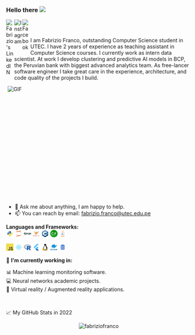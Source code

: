 ### Hello there <img src="https://icons-for-free.com/iconfiles/png/512/kenobi+jedi+obi+++wan+kenobi+star+wars+icon-1320166750126849595.png" width="40px">

<a href="https://www.linkedin.com/in/fabriziofrancoa/">
  <img align="left" alt="Fabrizio's LinkedIN" width="22px" src="https://raw.githubusercontent.com/peterthehan/peterthehan/master/assets/linkedin.svg" />
</a>

<a href="https://www.instagram.com/fabriziofrancoa/">
  <img align="left" alt="Instagram" width="22px" src="https://upload.wikimedia.org/wikipedia/commons/thumb/a/a5/Instagram_icon.png/2048px-Instagram_icon.png" />
</a>

<a href="https://www.facebook.com/fabriziofrancoa/">
  <img align="left" alt="Facebook" width="22px" src="https://icones.pro/wp-content/uploads/2021/02/facebook-logo-icone.png" />
</a>

<br/>
<br/>

I am Fabrizio Franco, outstanding Computer Science student in UTEC. I have 2 years of experience as teaching assistant in Computer Science courses. I currently work as intern data scientist. At work I develop clustering and predictive AI models in BCP, the Peruvian bank with biggest advanced analytics team. As free-lancer software engineer I take great care in the experience, architecture, and code quality of the projects I build.


  <img align="right" alt="GIF" src="https://github.com/abhisheknaiidu/abhisheknaiidu/blob/master/code.gif?raw=true" width="500" height="320" />
  
- 💬 Ask me about anything, I am happy to help.
- 📫 You can reach by email: fabrizio.franco@utec.edu.pe
<!-- - 📝 [Resume](https://drive.google.com/file/d/186ledj5PMY2damRWGpOrxYQZ2xSKjKD_/view)-->
**Languages and Frameworks:**  
<code><img height="20" src="https://raw.githubusercontent.com/github/explore/80688e429a7d4ef2fca1e82350fe8e3517d3494d/topics/python/python.png"></code>
<code><img height="20" src="https://raw.githubusercontent.com/github/explore/80688e429a7d4ef2fca1e82350fe8e3517d3494d/topics/jupyter-notebook/jupyter-notebook.png"></code>
<code><img height="20" src="https://raw.githubusercontent.com/github/explore/80688e429a7d4ef2fca1e82350fe8e3517d3494d/topics/django/django.png"></code>
<code><img height="20" src="https://raw.githubusercontent.com/github/explore/80688e429a7d4ef2fca1e82350fe8e3517d3494d/topics/tensorflow/tensorflow.png"></code>
<code><img height="20" src="https://raw.githubusercontent.com/github/explore/80688e429a7d4ef2fca1e82350fe8e3517d3494d/topics/cpp/cpp.png"></code>
<code><img height="20" src="https://raw.githubusercontent.com/github/explore/80688e429a7d4ef2fca1e82350fe8e3517d3494d/topics/csharp/csharp.png"></code>
<code><img height="20" src="https://raw.githubusercontent.com/github/explore/80688e429a7d4ef2fca1e82350fe8e3517d3494d/topics/java/java.png"></code>

<code><img height="20" src="https://raw.githubusercontent.com/github/explore/80688e429a7d4ef2fca1e82350fe8e3517d3494d/topics/javascript/javascript.png"></code>
<code><img height="20" src="https://raw.githubusercontent.com/github/explore/80688e429a7d4ef2fca1e82350fe8e3517d3494d/topics/react/react.png"></code>
<code><img height="20" src="https://raw.githubusercontent.com/github/explore/80688e429a7d4ef2fca1e82350fe8e3517d3494d/topics/r/r.png"></code>
<code><img height="20" src="https://raw.githubusercontent.com/github/explore/80688e429a7d4ef2fca1e82350fe8e3517d3494d/topics/flutter/flutter.png"></code>
<code><img height="20" src="https://raw.githubusercontent.com/github/explore/80688e429a7d4ef2fca1e82350fe8e3517d3494d/topics/linux/linux.png"></code>
<code><img height="20" src="https://raw.githubusercontent.com/github/explore/80688e429a7d4ef2fca1e82350fe8e3517d3494d/topics/docker/docker.png"></code>
<code><img height="20" src="https://raw.githubusercontent.com/github/explore/80688e429a7d4ef2fca1e82350fe8e3517d3494d/topics/sql/sql.png"></code>


🚧 **I'm currently working in:**
<!-- TODO-IST:START -->
📊  Machine learning monitoring software.          
💻  Neural networks academic projects.      
📱  Virtual reality / Augmented reality applications.     
<!-- TODO-IST:END -->
<br/>

📈 My GitHub Stats in 2022

<p align="center"> <img src="https://github-readme-stats.vercel.app/api?username=fabriziofranco&show_icons=true&theme=dark" alt="fabriziofranco" />

